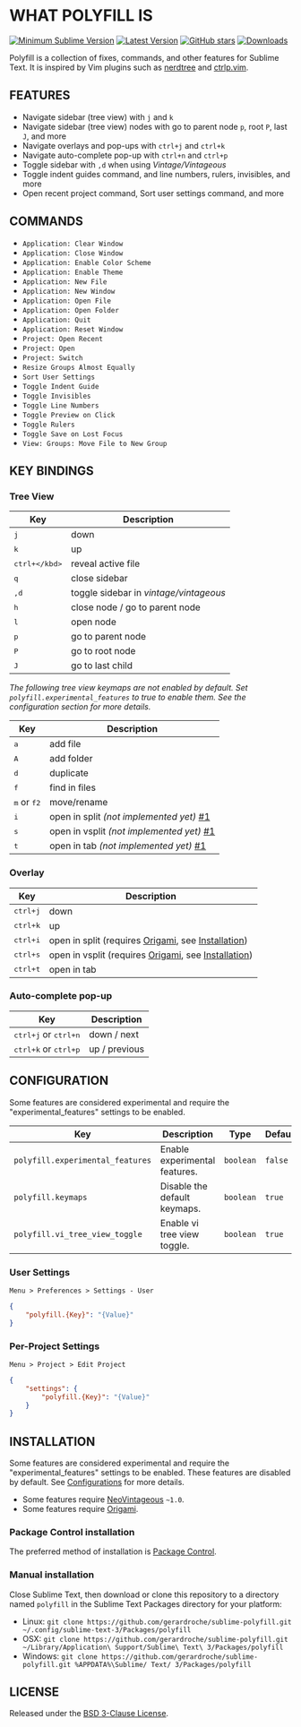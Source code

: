 # WHAT POLYFILL IS

[![Minimum Sublime Version](https://img.shields.io/badge/sublime-%3E%3D%203.0-brightgreen.svg?style=flat-square)](https://sublimetext.com) [![Latest Version](https://img.shields.io/github/tag/gerardroche/sublime-polyfill.svg?style=flat-square&label=version)](https://github.com/gerardroche/sublime-polyfill/tags) [![GitHub stars](https://img.shields.io/github/stars/gerardroche/sublime-polyfill.svg?style=flat-square)](https://github.com/gerardroche/sublime-polyfill/stargazers) [![Downloads](https://img.shields.io/packagecontrol/dt/polyfill.svg?style=flat-square)](https://packagecontrol.io/packages/polyfill)

Polyfill is a collection of fixes, commands, and other features for Sublime Text. It is inspired by Vim plugins such as [nerdtree](https://github.com/scrooloose/nerdtree) and [ctrlp.vim](https://github.com/kien/ctrlp.vim).

## FEATURES

* Navigate sidebar (tree view) with `j` and `k`
* Navigate sidebar (tree view) nodes with go to parent node `p`, root `P`, last `J`, and more
* Navigate overlays and pop-ups with `ctrl+j` and `ctrl+k`
* Navigate auto-complete pop-up with `ctrl+n` and `ctrl+p`
* Toggle sidebar with `,d` when using *Vintage/Vintageous*
* Toggle indent guides command, and line numbers, rulers, invisibles, and more
* Open recent project command, Sort user settings command, and more

## COMMANDS

* `Application: Clear Window`
* `Application: Close Window`
* `Application: Enable Color Scheme`
* `Application: Enable Theme`
* `Application: New File`
* `Application: New Window`
* `Application: Open File`
* `Application: Open Folder`
* `Application: Quit`
* `Application: Reset Window`
* `Project: Open Recent`
* `Project: Open`
* `Project: Switch`
* `Resize Groups Almost Equally`
* `Sort User Settings`
* `Toggle Indent Guide`
* `Toggle Invisibles`
* `Toggle Line Numbers`
* `Toggle Preview on Click`
* `Toggle Rulers`
* `Toggle Save on Lost Focus`
* `View: Groups: Move File to New Group`

## KEY BINDINGS

### Tree View

Key | Description
--- | -----------
<kbd>j</kbd> | down
<kbd>k</kbd> | up
<kbd>ctrl+\</kbd> | reveal active file
<kbd>q</kbd> | close sidebar
<kbd>,d</kbd> | toggle sidebar in *vintage/vintageous*
<kbd>h</kbd> | close node / go to parent node
<kbd>l</kbd> | open node
<kbd>p</kbd> | go to parent node
<kbd>P</kbd> | go to root node
<kbd>J</kbd> | go to last child

*The following tree view keymaps are not enabled by default. Set `polyfill.experimental_features` to true to enable them. See the configuration section for more details.*

Key | Description
--- | -----------
<kbd>a</kbd> | add file
<kbd>A</kbd> | add folder
<kbd>d</kbd> | duplicate
<kbd>f</kbd> | find in files
<kbd>m</kbd> or <kbd>f2</kbd> | move/rename
<kbd>i</kbd> | open in split *(not implemented yet)* [#1](https://github.com/gerardroche/sublime-polyfill/issues/1)
<kbd>s</kbd> | open in vsplit *(not implemented yet)* [#1](https://github.com/gerardroche/sublime-polyfill/issues/1)
<kbd>t</kbd> | open in tab *(not implemented yet)* [#1](https://github.com/gerardroche/sublime-polyfill/issues/1)

### Overlay

Key | Description
--- | -----------
<kbd>ctrl+j</kbd> | down
<kbd>ctrl+k</kbd> | up
<kbd>ctrl+i</kbd> | open in split (requires [Origami], see [Installation](#dependencies))
<kbd>ctrl+s</kbd> | open in vsplit (requires [Origami], see [Installation](#dependencies))
<kbd>ctrl+t</kbd> | open in tab

### Auto-complete pop-up

Key | Description
--- | -----------
<kbd>ctrl+j</kbd> or <kbd>ctrl+n</kbd> | down / next
<kbd>ctrl+k</kbd> or <kbd>ctrl+p</kbd> | up / previous

## CONFIGURATION

Some features are considered experimental and require the "experimental_features" settings to be enabled.

Key | Description | Type | Default
----|-------------|------|--------
`polyfill.experimental_features` | Enable experimental features. | `boolean` | `false`
`polyfill.keymaps` | Disable the default keymaps. | `boolean` | `true`
`polyfill.vi_tree_view_toggle` | Enable vi tree view toggle. | `boolean` | `true`

### User Settings

`Menu > Preferences > Settings - User`

```json
{
    "polyfill.{Key}": "{Value}"
}
```

### Per-Project Settings

`Menu > Project > Edit Project`

```json
{
    "settings": {
        "polyfill.{Key}": "{Value}"
    }
}
```

## INSTALLATION

Some features are considered experimental and require the "experimental_features" settings to be enabled. These features are disabled by default. See [Configurations](#configuration) for more details.

* Some features require [NeoVintageous] `~1.0`.
* Some features require [Origami].

### Package Control installation

The preferred method of installation is [Package Control](https://packagecontrol.io/browse/authors/gerardroche).

### Manual installation

Close Sublime Text, then download or clone this repository to a directory named `polyfill` in the Sublime Text Packages directory for your platform:

* Linux: `git clone https://github.com/gerardroche/sublime-polyfill.git ~/.config/sublime-text-3/Packages/polyfill`
* OSX: `git clone https://github.com/gerardroche/sublime-polyfill.git ~/Library/Application\ Support/Sublime\ Text\ 3/Packages/polyfill`
* Windows: `git clone https://github.com/gerardroche/sublime-polyfill.git %APPDATA%\Sublime/ Text/ 3/Packages/polyfill`

## LICENSE

Released under the [BSD 3-Clause License](LICENSE).

[Origami]: https://github.com/SublimeText/Origami
[NeoVintageous]: https://packagecontrol.io/packages/NeoVintageous
